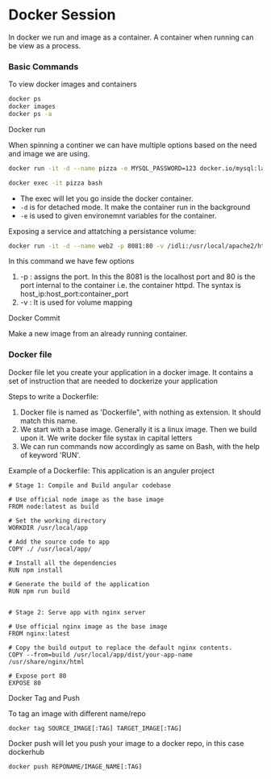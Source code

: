 # Docker Session
In docker we run and image as a container. A container when running can be view as a process.
### Basic Commands
To view docker images and containers
``` bash
docker ps
docker images
docker ps -a
```

Docker run

When spinning a continer we can have multiple options based on the need and image we are using.
```bash
docker run -it -d --name pizza -e MYSQL_PASSWORD=123 docker.io/mysql:latest

docker exec -it pizza bash
```
- The exec will let you go inside the docker container.
- `-d` is for detached mode. It make the container run in the background
- `-e` is used to given environemnt variables for the container.

Exposing a service and attatching a persistance volume:
```bash
docker run -it -d --name web2 -p 8081:80 -v /idli:/usr/local/apache2/htdocs httpd
```
In this command we have few options

1. -p : assigns the port. In this the 8081 is the localhost port and 80 is the port internal to the container i.e. the container httpd. The syntax is host_ip:host_port:container_port
2. -v : It is used for volume mapping 

Docker Commit

Make a new image from an already running container.

### Docker file

Docker file let you create your application in a docker image. It contains a set of instruction that are needed to dockerize your application

Steps to write a Dockerfile:

1. Docker file is named as 'Dockerfile", with nothing as extension. It should match this name.
2. We start with a base image. Generally it is a linux image. Then we build upon it. We write docker file systax in capital letters
3. We can run commands now accordingly as same on Bash, with the help of keyword 'RUN'.

Example of a Dockerfile: This application is an anguler project

```
# Stage 1: Compile and Build angular codebase

# Use official node image as the base image
FROM node:latest as build

# Set the working directory
WORKDIR /usr/local/app

# Add the source code to app
COPY ./ /usr/local/app/

# Install all the dependencies
RUN npm install

# Generate the build of the application
RUN npm run build


# Stage 2: Serve app with nginx server

# Use official nginx image as the base image
FROM nginx:latest

# Copy the build output to replace the default nginx contents.
COPY --from=build /usr/local/app/dist/your-app-name /usr/share/nginx/html

# Expose port 80
EXPOSE 80
```

Docker Tag and Push

To tag an image with different name/repo
```
docker tag SOURCE_IMAGE[:TAG] TARGET_IMAGE[:TAG]
```
Docker push will let you push your image to a docker repo, in this case dockerhub
```
docker push REPONAME/IMAGE_NAME[:TAG]
```
